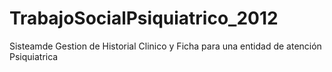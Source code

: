 # TrabajoSocialPsiquiatrico_2012
 Sisteamde Gestion de Historial Clinico y Ficha para una entidad de atención Psiquiatrica
